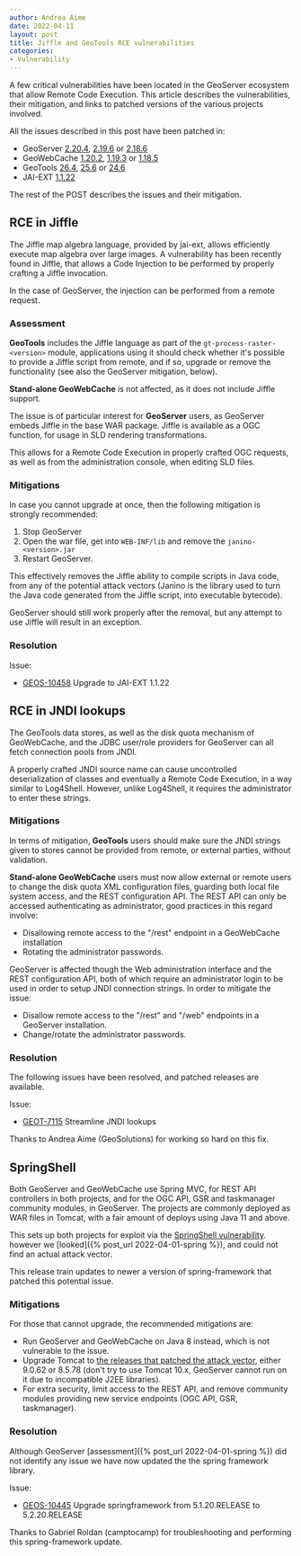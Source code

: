 ```yaml
---
author: Andrea Aime
date: 2022-04-11
layout: post
title: Jiffle and GeoTools RCE vulnerabilities
categories:
- Vulnerability
---
```


A few critical vulnerabilities have been located in the GeoServer ecosystem that 
allow Remote Code Execution. This article describes the vulnerabilities, their mitigation,
and links to patched versions of the various projects involved.

All the issues described in this post have been patched in:

* GeoServer [2.20.4](/release/2.20.4/), [2.19.6](/release/2.19.6/) or [2.18.6](/release/2.198.6/)
* GeoWebCache [1.20.2](https://sourceforge.net/projects/geowebcache/files/geowebcache/1.20.2/), [1.19.3](https://sourceforge.net/projects/geowebcache/files/geowebcache/1.19.3/) or [1.18.5](https://sourceforge.net/projects/geowebcache/files/geowebcache/1.18.5/)
* GeoTools [26.4](https://sourceforge.net/projects/geotools/files/GeoTools%2026%20Releases/26.4/), [25.6](https://sourceforge.net/projects/geotools/files/GeoTools%2025%20Releases/25.6/) or [24.6](https://sourceforge.net/projects/geotools/files/GeoTools%2025%20Releases/24.6/)
* JAI-EXT [1.1.22](https://github.com/geosolutions-it/jai-ext/releases/tag/1.1.22)

The rest of the POST describes the issues and their mitigation.

## RCE in Jiffle

The Jiffle map algebra language, provided by jai-ext, allows efficiently execute map algebra over large images.
A vulnerability has been recently found in Jiffle, that allows a Code Injection to be performed by properly crafting a Jiffle invocation.

In the case of GeoServer, the injection can be performed from a remote request.

### Assessment

**GeoTools** includes the Jiffle language as part of the ``gt-process-raster-<version>`` module, applications
using it should check whether it's possible to provide a Jiffle script from remote, and if so, upgrade
or remove the functionality (see also the GeoServer mitigation, below).

**Stand-alone GeoWebCache** is not affected, as it does not include Jiffle support.

The issue is of particular interest for **GeoServer** users, as GeoServer embeds Jiffle in the base WAR
package. Jiffle is available as a OGC function, for usage in SLD rendering transformations.

This allows for a Remote Code Execution in properly crafted OGC requests, as well as from the
administration console, when editing SLD files.

### Mitigations

In case you cannot upgrade at once, then the following mitigation is strongly recommended:

1. Stop GeoServer
2. Open the war file, get into ``WEB-INF/lib`` and remove the ``janino-<version>.jar``
3. Restart GeoServer.

This effectively removes the Jiffle ability to compile scripts in Java code, from any of the potential
attack vectors (Janino is the library used to turn the Java code generated from the Jiffle script,
into executable bytecode). 

GeoServer should still work properly after the removal, but any attempt to use Jiffle will result in an exception.

### Resolution

Issue:

* [GEOS-10458](https://osgeo-org.atlassian.net/browse/GEOS-10458) Upgrade to JAI-EXT 1.1.22

## RCE in JNDI lookups

The GeoTools data stores, as well as the disk quota mechanism of GeoWebCache, and the JDBC user/role
providers for GeoServer can all fetch connection pools from JNDI.

A properly crafted JNDI source name can cause uncontrolled deserialization of classes and eventually
a Remote Code Execution, in a way similar to Log4Shell. However, unlike Log4Shell, it requires the
administrator to enter these strings.

### Mitigations

In terms of mitigation, **GeoTools** users should make sure the JNDI strings given to stores cannot
be provided from remote, or external parties, without validation.

**Stand-alone GeoWebCache** users must now allow external or remote users to change the 
disk quota XML configuration files, guarding both local file system access, and the REST
configuration API. The REST API can only be accessed authenticating as administrator, 
good practices in this regard involve:
- Disallowing remote access to the "/rest" endpoint in a GeoWebCache installation
- Rotating the administrator passwords.

GeoServer is affected though the Web administration interface and the REST configuration API,
both of which require an administrator login to be used in order to setup JNDI connection strings.
In order to mitigate the issue:
- Disallow remote access to the "/rest" and "/web" endpoints in a GeoServer installation.
- Change/rotate the administrator passwords.

### Resolution

The following issues have been resolved, and patched releases are available.

Issue:

* [GEOT-7115](https://osgeo-org.atlassian.net/browse/GEOT-7115) Streamline JNDI lookups

Thanks to Andrea Aime (GeoSolutions) for working so hard on this fix.

## SpringShell

Both GeoServer and GeoWebCache use Spring MVC, for REST API controllers in both projects,
and for the OGC API, GSR and taskmanager community  modules, in GeoServer.
The projects are commonly deployed as WAR files in Tomcat, with a fair amount of deploys
using Java 11 and above.

This sets up both projects for exploit via the [SpringShell vulnerability](https://spring.io/blog/2022/03/31/spring-framework-rce-early-announcement).
however we [looked]({% post_url 2022-04-01-spring %}), and could not find an actual attack vector.

This release train updates to newer a version of spring-framework that patched this potential issue.

### Mitigations

For those that cannot upgrade, the recommended mitigations are:
- Run GeoServer and GeoWebCache on Java 8 instead, which is not vulnerable to the issue.
- Upgrade Tomcat to [the releases that patched the attack vector](https://spring.io/blog/2022/04/01/spring-framework-rce-mitigation-alternative), either 9.0.62 or 8.5.78 (don't try to use Tomcat 10.x, GeoServer cannot run on it due to incompatible J2EE libraries).
- For extra security, limit access to the REST API, and remove community modules providing new service endpoints (OGC API, GSR, taskmanager).

### Resolution

Although GeoServer [assessment]({% post_url 2022-04-01-spring %}) did not identify any issue
we have now updated the the spring framework library.

Issue:

* [GEOS-10445](https://osgeo-org.atlassian.net/browse/GEOS-10445) Upgrade springframework from
  5.1.20.RELEASE to 5.2.20.RELEASE

Thanks to Gabriel Roldan (camptocamp) for troubleshooting and performing this spring-framework update.

